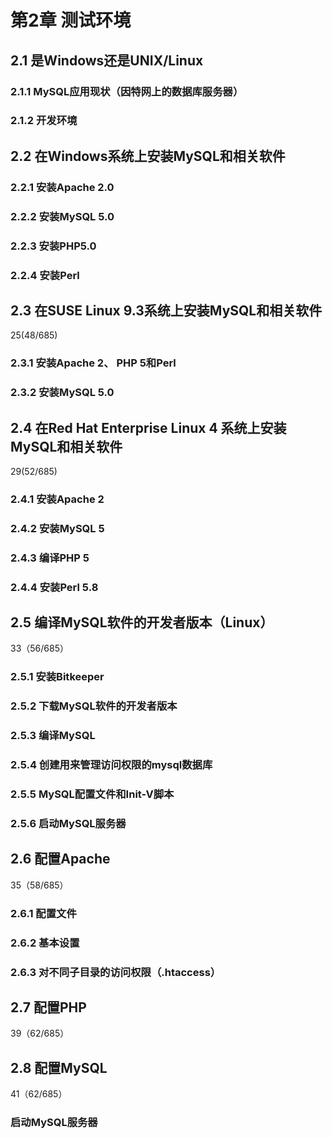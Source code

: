 # 第2章 测试环境

## 2.1 是Windows还是UNIX/Linux

### 2.1.1 MySQL应用现状（因特网上的数据库服务器）

### 2.1.2 开发环境

## 2.2 在Windows系统上安装MySQL和相关软件

### 2.2.1 安装Apache 2.0

### 2.2.2 安装MySQL 5.0

### 2.2.3 安装PHP5.0

### 2.2.4 安装Perl

## 2.3 在SUSE Linux 9.3系统上安装MySQL和相关软件

25(48/685)

### 2.3.1 安装Apache 2、 PHP 5和Perl

### 2.3.2 安装MySQL 5.0

## 2.4 在Red Hat Enterprise Linux 4 系统上安装MySQL和相关软件

29(52/685)

### 2.4.1 安装Apache 2

### 2.4.2 安装MySQL 5

### 2.4.3 编译PHP 5

### 2.4.4 安装Perl 5.8

## 2.5 编译MySQL软件的开发者版本（Linux）

33（56/685）

### 2.5.1 安装Bitkeeper

### 2.5.2 下载MySQL软件的开发者版本

### 2.5.3 编译MySQL

### 2.5.4 创建用来管理访问权限的mysql数据库

### 2.5.5 MySQL配置文件和Init-V脚本

### 2.5.6 启动MySQL服务器

## 2.6 配置Apache

35（58/685）

### 2.6.1 配置文件

### 2.6.2 基本设置

### 2.6.3 对不同子目录的访问权限（.htaccess）

## 2.7 配置PHP

39（62/685）

## 2.8 配置MySQL

41（62/685）

### 启动MySQL服务器